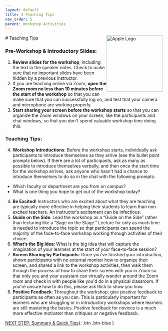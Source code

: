 ```yaml
---
layout: default
title: 4-Teaching Tips
nav_order: 5
parent: Workshop Activities
---
```

<img src="images/apple-logo.png" style="float:right;width:180px;" alt="Apple Logo">
# Teaching Tips

### Pre-Workshop & Introductory Slides:
1. **Review slides for the workshop**, including the text in the speaker notes. Check to make sure that no important slides have been hidden by a previous instructor.
2. If you are teaching online via Zoom, **open the Zoom room no less than 10 minutes before the start of the workshop** so that you can make sure that you can successfully log on, and test that your camera and microphone are working properly.
3. **Start sharing your screen before the workshop starts** so that you can organize the Zoom windows on your screen, like the participants and chat windows, so that you don't spend valuable workshop time doing this.

### Teaching Tips:
4. **Workshop Introductions**: Before the workshop starts, individually ask participants to introduce themselves as they arrive (see the bullet point prompts below). If there are a lot of participants, ask as many as possible to introduce themselves verbally, and then once the start time for the workshop arrives, ask anyone who hasn't had a chance to introduce themselves to do so in the chat with the following prompts:
  - Which faculty or department are you from on campus? 
  - What is one thing you hope to get out of the workshop today?
4. **Be Excited!** Instructors who are excited about what they are teaching are typically more effective in helping their students to learn than non-excited teachers. An instructor’s excitement can be infectious.
6. **Guide on the Side**: Lead the workshop as a “Guide on the Side” rather than lecturing like a “Sage on the Stage.” Lecture for only as much time is needed to introduce the topic so that participants can spend the majority of the face-to-face workshop working through activities of their choice.
5. **What’s the Big Idea**: What is the big idea that will capture the imagination of your learners at the start of your face-to-face session?
7. **Screen Sharing by Participants**: Once you've finished your introduction, shown participants with no external monitor how to organize their screen, and shared a link to the workshop activities, then walk them through the process of how to share their screen with you in Zoom so that only you and your assistant can virtually wander around the Zoom room and check in with people like you'd do in a physical classroom. If you're unsure how to do this, please ask Rich to show you how.
9. **Positive Feedback**: Throughout the workshop, give positive feedback to participants as often as you can. This is particularly important for learners who are struggling or in introductory workshops where learners are still mastering the basics. Positive feedback for novices is a much more effective motivator than critiques or negative feedback.


[NEXT STEP: Summary & Quick Tips](summary-tips.html){: .btn .btn-blue }
